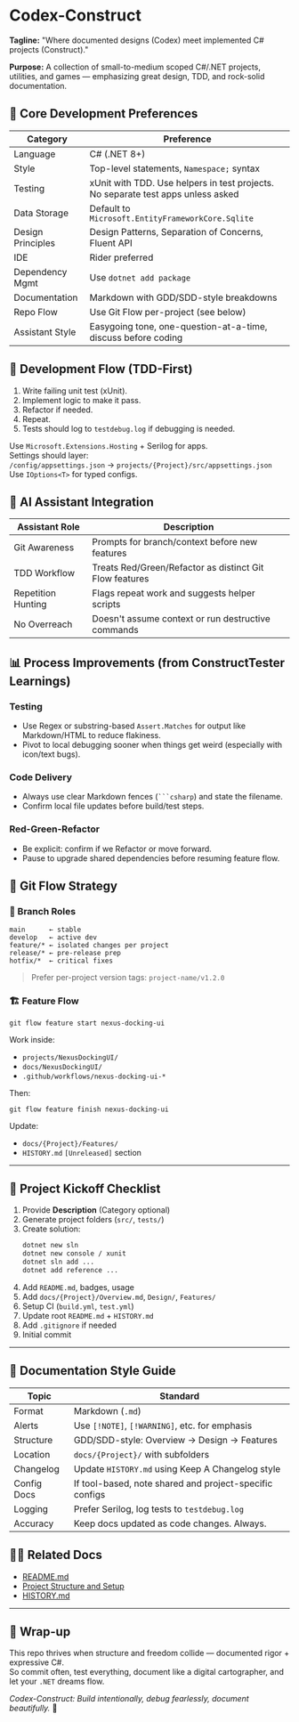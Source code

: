 
# Codex-Construct

**Tagline:** "Where documented designs (Codex) meet implemented C# projects (Construct)."

**Purpose:** A collection of small-to-medium scoped C#/.NET projects, utilities, and games — emphasizing great design, TDD, and rock-solid documentation.

## 🎯 Core Development Preferences

| Category          | Preference |
|------------------|------------|
| Language          | C# (.NET 8+) |
| Style             | Top-level statements, `Namespace;` syntax |
| Testing           | xUnit with TDD. Use helpers in test projects. No separate test apps unless asked |
| Data Storage      | Default to `Microsoft.EntityFrameworkCore.Sqlite` |
| Design Principles | Design Patterns, Separation of Concerns, Fluent API |
| IDE               | Rider preferred |
| Dependency Mgmt   | Use `dotnet add package` |
| Documentation     | Markdown with GDD/SDD-style breakdowns |
| Repo Flow         | Use Git Flow per-project (see below) |
| Assistant Style   | Easygoing tone, one-question-at-a-time, discuss before coding |

## 🧪 Development Flow (TDD-First)

1. Write failing unit test (xUnit).
2. Implement logic to make it pass.
3. Refactor if needed.
4. Repeat.
5. Tests should log to `testdebug.log` if debugging is needed.

Use `Microsoft.Extensions.Hosting` + Serilog for apps.  
Settings should layer:  
`/config/appsettings.json` → `projects/{Project}/src/appsettings.json`  
Use `IOptions<T>` for typed configs.

## 🧫 AI Assistant Integration

| Assistant Role     | Description |
|--------------------|-------------|
| Git Awareness      | Prompts for branch/context before new features |
| TDD Workflow       | Treats Red/Green/Refactor as distinct Git Flow features | 
| Repetition Hunting | Flags repeat work and suggests helper scripts |
| No Overreach       | Doesn't assume context or run destructive commands |

## 📊 Process Improvements (from ConstructTester Learnings)

### Testing
- Use Regex or substring-based `Assert.Matches` for output like Markdown/HTML to reduce flakiness.
- Pivot to local debugging sooner when things get weird (especially with icon/text bugs).

### Code Delivery
- Always use clear Markdown fences (` ```csharp `) and state the filename.
- Confirm local file updates before build/test steps.

### Red-Green-Refactor
- Be explicit: confirm if we Refactor or move forward.
- Pause to upgrade shared dependencies before resuming feature flow.

## 🚀 Git Flow Strategy

### 📌 Branch Roles

```
main      ← stable
develop   ← active dev
feature/* ← isolated changes per project
release/* ← pre-release prep
hotfix/*  ← critical fixes
```

> Prefer per-project version tags: `project-name/v1.2.0`

### 🏗 Feature Flow

```
git flow feature start nexus-docking-ui
```

Work inside:
- `projects/NexusDockingUI/`
- `docs/NexusDockingUI/`
- `.github/workflows/nexus-docking-ui-*`

Then:
```
git flow feature finish nexus-docking-ui
```

Update:
- `docs/{Project}/Features/`
- `HISTORY.md` `[Unreleased]` section

---

## 🌟 Project Kickoff Checklist

1. Provide **Description** (Category optional)
2. Generate project folders (`src/`, `tests/`)
3. Create solution:  
   ```bash
   dotnet new sln
   dotnet new console / xunit
   dotnet sln add ...
   dotnet add reference ...
   ```
4. Add `README.md`, badges, usage
5. Add `docs/{Project}/Overview.md`, `Design/`, `Features/`
6. Setup CI (`build.yml`, `test.yml`)
7. Update root `README.md` + `HISTORY.md`
8. Add `.gitignore` if needed
9. Initial commit

---

## 📜 Documentation Style Guide

| Topic         | Standard |
|---------------|----------|
| Format        | Markdown (`.md`) |
| Alerts        | Use `[!NOTE]`, `[!WARNING]`, etc. for emphasis |
| Structure     | GDD/SDD-style: Overview → Design → Features |
| Location      | `docs/{Project}/` with subfolders |
| Changelog     | Update `HISTORY.md` using Keep A Changelog style |
| Config Docs   | If tool-based, note shared and project-specific configs |
| Logging       | Prefer Serilog, log tests to `testdebug.log` |
| Accuracy      | Keep docs updated as code changes. Always.

## 🧟‍♂️ Related Docs

- [README.md](./README.md)
- [Project Structure and Setup](./docs/Project_Structure_And_Setup.md)
- [HISTORY.md](./HISTORY.md)

---

## 🏁 Wrap-up

This repo thrives when structure and freedom collide — documented rigor + expressive C#.  
So commit often, test everything, document like a digital cartographer, and let your `.NET` dreams flow.

*Codex-Construct: Build intentionally, debug fearlessly, document beautifully.* 🚀
